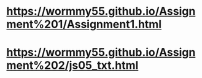 # https://wormmy55.github.io/Assignment%201/Assignment1.html
# https://wormmy55.github.io/Assignment%202/js05_txt.html
